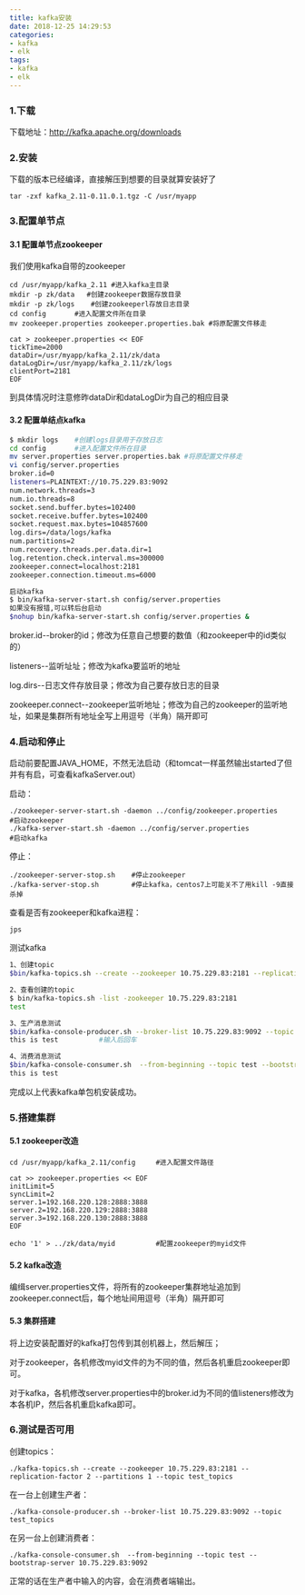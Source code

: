```yaml
---
title: kafka安装
date: 2018-12-25 14:29:53
categories:
- kafka
- elk
tags:
- kafka
- elk
---
```


###  1.下载

下载地址：<http://kafka.apache.org/downloads>

### 2.安装

下载的版本已经编译，直接解压到想要的目录就算安装好了

```
tar -zxf kafka_2.11-0.11.0.1.tgz -C /usr/myapp
```

### 3.配置单节点

#### 3.1 配置单节点zookeeper

我们使用kafka自带的zookeeper

```
cd /usr/myapp/kafka_2.11 #进入kafka主目录
mkdir -p zk/data   #创建zookeeper数据存放目录
mkdir -p zk/logs    #创建zookeeperl存放日志目录
cd config       #进入配置文件所在目录
mv zookeeper.properties zookeeper.properties.bak #将原配置文件移走

cat > zookeeper.properties << EOF
tickTime=2000
dataDir=/usr/myapp/kafka_2.11/zk/data
dataLogDir=/usr/myapp/kafka_2.11/zk/logs
clientPort=2181
EOF
```

到具体情况时注意修昨dataDir和dataLogDir为自己的相应目录

#### 3.2 配置单结点kafka

```bash
$ mkdir logs    #创建logs目录用于存放日志
cd config       #进入配置文件所在目录
mv server.properties server.properties.bak #将原配置文件移走
vi config/server.properties
broker.id=0
listeners=PLAINTEXT://10.75.229.83:9092
num.network.threads=3
num.io.threads=8
socket.send.buffer.bytes=102400
socket.receive.buffer.bytes=102400
socket.request.max.bytes=104857600
log.dirs=/data/logs/kafka
num.partitions=2
num.recovery.threads.per.data.dir=1
log.retention.check.interval.ms=300000
zookeeper.connect=localhost:2181
zookeeper.connection.timeout.ms=6000

启动kafka
$ bin/kafka-server-start.sh config/server.properties
如果没有报错,可以转后台启动
$nohup bin/kafka-server-start.sh config/server.properties &
```

broker.id--broker的id；修改为任意自己想要的数值（和zookeeper中的id类似的）

listeners--监听址址；修改为kafka要监听的地址

log.dirs--日志文件存放目录；修改为自己要存放日志的目录

zookeeper.connect--zookeeper监听地址；修改为自己的zookeeper的监听地址，如果是集群所有地址全写上用逗号（半角）隔开即可





### 4.启动和停止

启动前要配置JAVA_HOME，不然无法启动（和tomcat一样虽然输出started了但并有有启，可查看kafkaServer.out）

启动：

```
./zookeeper-server-start.sh -daemon ../config/zookeeper.properties    #启动zookeeper
./kafka-server-start.sh -daemon ../config/server.properties           #启动kafka
```

停止：

```
./zookeeper-server-stop.sh    #停止zookeeper
./kafka-server-stop.sh        #停止kafka，centos7上可能关不了用kill -9直接杀掉
```

查看是否有zookeeper和kafka进程：

```
jps
```

 测试kafka

```bash
1、创建topic 
$bin/kafka-topics.sh --create --zookeeper 10.75.229.83:2181 --replication-factor 1 --partitions 1 --topic test 

2、查看创建的topic 
$ bin/kafka-topics.sh -list -zookeeper 10.75.229.83:2181 
test

3、生产消息测试 
$bin/kafka-console-producer.sh --broker-list 10.75.229.83:9092 --topic test 
this is test          #输入后回车

4、消费消息测试 
$bin/kafka-console-consumer.sh  --from-beginning --topic test --bootstrap-server 10.75.229.83:9092
this is test
```

完成以上代表kafka单包机安装成功。

### 5.搭建集群

#### 5.1 zookeeper改造

```
cd /usr/myapp/kafka_2.11/config     #进入配置文件路径

cat >> zookeeper.properties << EOF
initLimit=5
syncLimit=2
server.1=192.168.220.128:2888:3888
server.2=192.168.220.129:2888:3888
server.3=192.168.220.130:2888:3888
EOF

echo '1' > ../zk/data/myid          #配置zookeeper的myid文件
```

#### 5.2 kafka改造

编缉server.properties文件，将所有的zookeeper集群地址追加到zookeeper.connect后，每个地址间用逗号（半角）隔开即可

#### 5.3 集群搭建

将上边安装配置好的kafka打包传到其创机器上，然后解压；

对于zookeeper，各机修改myid文件的为不同的值，然后各机重启zookeeper即可。

对于kafka，各机修改server.properties中的broker.id为不同的值listeners修改为本各机IP，然后各机重启kafka即可。

### 6.测试是否可用

创建topics：

```
./kafka-topics.sh --create --zookeeper 10.75.229.83:2181 --replication-factor 2 --partitions 1 --topic test_topics
```

在一台上创建生产者：

```
./kafka-console-producer.sh --broker-list 10.75.229.83:9092 --topic test_topics
```

在另一台上创建消费者：

```
./kafka-console-consumer.sh  --from-beginning --topic test --bootstrap-server 10.75.229.83:9092
```

正常的话在生产者中输入的内容，会在消费者端输出。
